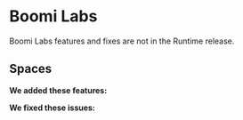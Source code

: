# Boomi Labs 

<head>
  <meta name="guidename" content="Release Notes"/>
  <meta name="context" content="GUID-caf9fe49-f212-4c86-b89b-e848b5a42e4a"/>
</head>

Boomi Labs features and fixes are not in the Runtime release.

## Spaces

**We added these features:**

**We fixed these issues:**

